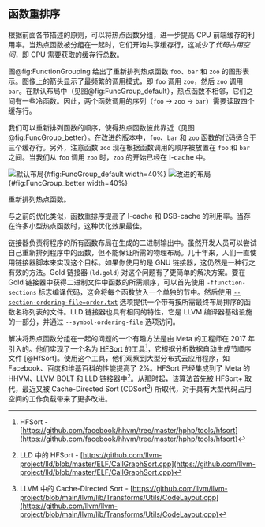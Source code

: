 

## 函数重排序

根据前面各节描述的原则，可以将热点函数分组，进一步提高 CPU 前端缓存的利用率。当热点函数被分组在一起时，它们开始共享缓存行，这减少了*代码占用空间*，即 CPU 需要获取的缓存行总数。

图@fig:FunctionGrouping 给出了重新排列热点函数 `foo`、`bar` 和 `zoo` 的图形表示。图像上的箭头显示了最频繁的调用模式，即 `foo` 调用 `zoo`，然后 `zoo` 调用 `bar`。在默认布局中（见图@fig:FuncGroup_default），热点函数不相邻，它们之间有一些冷函数。因此，两个函数调用的序列（`foo` -> `zoo` -> `bar`）需要读取四个缓存行。

我们可以重新排列函数的顺序，使得热点函数彼此靠近（见图@fig:FuncGroup_better）。在改进的版本中，`foo`、`bar` 和 `zoo` 函数的代码适合于三个缓存行。另外，注意函数 `zoo` 现在根据函数调用的顺序被放置在 `foo` 和 `bar` 之间。当我们从 `foo` 调用 `zoo` 时，`zoo` 的开始已经在 I-cache 中。

<div id="fig:FunctionGrouping">

![默认布局](../../img/cpu_fe_opts/FunctionGrouping_Default.png){#fig:FuncGroup_default width=40%}
![改进的布局](../../img/cpu_fe_opts/FunctionGrouping_Better.png){#fig:FuncGroup_better width=40%}

重新排列热点函数。
</div>

与之前的优化类似，函数重排序提高了 I-cache 和 DSB-cache 的利用率。当存在许多小型热点函数时，这种优化效果最佳。

链接器负责将程序的所有函数布局在生成的二进制输出中。虽然开发人员可以尝试自己重新排列程序中的函数，但不能保证所需的物理布局。几十年来，人们一直使用链接器脚本来实现这个目标。如果你使用的是 GNU 链接器，这仍然是一种行之有效的方法。Gold 链接器 (`ld.gold`) 对这个问题有了更简单的解决方案。要在 Gold 链接器中获得二进制文件中函数的所需顺序，可以首先使用 `-ffunction-sections` 标志编译代码，这会将每个函数放入一个单独的节中。然后使用 [`--section-ordering-file=order.txt`](https://manpages.debian.org/unstable/binutils/x86_64-linux-gnu-ld.gold.1.en.html) 选项提供一个带有按所需最终布局排序的函数名称列表的文件。LLD 链接器也具有相同的特性，它是 LLVM 编译器基础设施的一部分，并通过 `--symbol-ordering-file` 选项访问。

解决将热点函数分组在一起的问题的一个有趣方法是由 Meta 的工程师在 2017 年引入的。他们实现了一个名为 [HFSort](https://github.com/facebook/hhvm/tree/master/hphp/tools/hfsort) 的工具[^1]，它根据分析数据自动生成节顺序文件 [@HfSort]。使用这个工具，他们观察到大型分布式云应用程序，如 Facebook、百度和维基百科的性能提高了 2\%。HFSort 已经集成到了 Meta 的 HHVM、LLVM BOLT 和 LLD 链接器中[^2]。从那时起，该算法首先被 HFSort+ 取代，最近又被 Cache-Directed Sort (CDSort[^3]) 所取代，对于具有大型代码占用空间的工作负载带来了更多改进。

[^1]: HFSort - [https://github.com/facebook/hhvm/tree/master/hphp/tools/hfsort](https://github.com/facebook/hhvm/tree/master/hphp/tools/hfsort)

[^2]: LLD 中的 HFSort - [https://github.com/llvm-project/lld/blob/master/ELF/CallGraphSort.cpp](https://github.com/llvm-project/lld/blob/master/ELF/CallGraphSort.cpp)

[^3]: LLVM 中的 Cache-Directed Sort - [https://github.com/llvm/llvm-project/blob/main/llvm/lib/Transforms/Utils/CodeLayout.cpp](https://github.com/llvm/llvm-project/blob/main/llvm/lib/Transforms/Utils/CodeLayout.cpp)